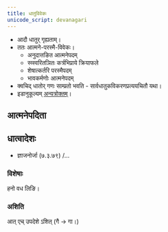 ```yaml
---
title: धातुविवेकः
unicode_script: devanagari
---
```


- आदौ धातुर् गृह्यताम्।
- ततः आत्मने-परस्मै-विवेकः।
  - अनुदात्तङित‌ आत्मनेपदम्‌ 
  - स्व्स्वरितञितः कर्त्रभिप्राये क्रियाफले
  - शेषात्कर्तरि परस्मैपदम्‌
  - भावकर्मणोः आत्मनेपदम्‌
- क्वचिद् धातोर् गणः साम्प्रतो भवति - सार्वधातुकविकरणप्रत्ययचितौ यथा। 
- इडानुकूल्यम् [अन्यत्रोक्तम्](../iDAgama-nishcayaH/)।

## आत्मनेपदिता
<div class="spreadsheet" src="../AtmanepaditA.toml" fullHeightWithRowsPerScreen=8> </div>  

## धात्वादेशः
- ज्ञाजनोर्जा (७.३.७९) /...

<div class="spreadsheet" src="../dhAtvAdeshaH.toml" fullHeightWithRowsPerScreen=8> </div>  


### विशेषाः
हनो वध लिङि।


### अशिति
आत् एच् उपदेशे ऽशित् (गै → गा।)